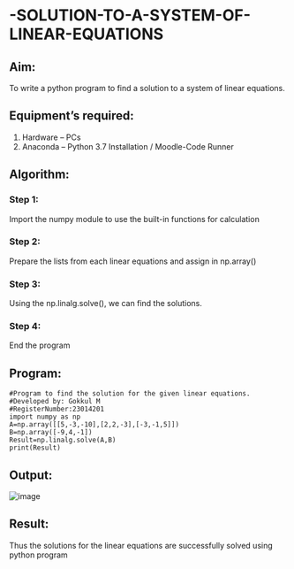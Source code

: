 # -SOLUTION-TO-A-SYSTEM-OF-LINEAR-EQUATIONS
## Aim:
To write a python program to find a solution to a system of linear equations.
## Equipment’s required:
1. 	Hardware – PCs
2. 	Anaconda – Python 3.7 Installation / Moodle-Code Runner
## Algorithm:
### Step 1: 
Import the numpy module to use the built-in functions for calculation
### Step 2: 
Prepare the lists from each linear equations and assign in np.array()
### Step 3: 
Using the np.linalg.solve(), we can find the solutions.
### Step 4: 
End the program
## Program:
```
#Program to find the solution for the given linear equations.
#Developed by: Gokkul M
#RegisterNumber:23014201
import numpy as np
A=np.array([[5,-3,-10],[2,2,-3],[-3,-1,5]])
B=np.array([-9,4,-1])
Result=np.linalg.solve(A,B)
print(Result)
```
## Output:
![image](https://github.com/Gokkul-M/-SOLUTION-TO-A-SYSTEM-OF-LINEAR-EQUATIONS/assets/144870543/ef505fc2-79f2-417a-9a18-486fbe6c2a71)
## Result: 
Thus the solutions for the linear equations are successfully solved using python program

